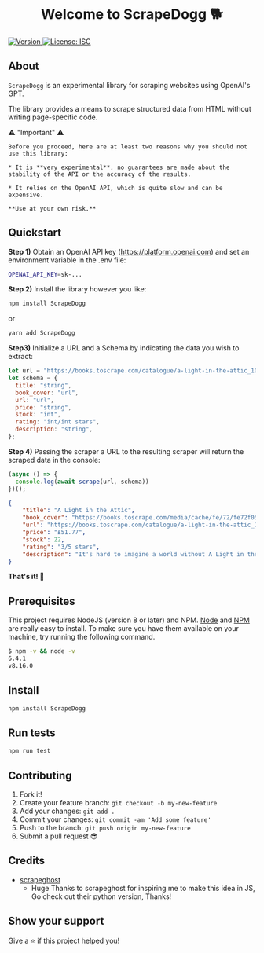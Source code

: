 <h1 align="center">Welcome to ScrapeDogg 🐕</h1>
<p>
  <a href="https://www.npmjs.com/package/scrapedogg" target="_blank">
    <img alt="Version" src="https://img.shields.io/npm/v/scraper.svg">
  </a>
  <a href="#" target="_blank">
    <img alt="License: ISC" src="https://img.shields.io/badge/License-ISC-yellow.svg" />
  </a>
</p>

## About
`ScrapeDogg` is an experimental library for scraping websites using OpenAI's GPT.

The library provides a means to scrape structured data from HTML without writing page-specific code.

⚠️ "Important" ⚠️

    Before you proceed, here are at least two reasons why you should not use this library:
    
    * It is **very experimental**, no guarantees are made about the stability of the API or the accuracy of the results.

    * It relies on the OpenAI API, which is quite slow and can be expensive. 

    **Use at your own risk.**


## Quickstart

**Step 1)** Obtain an OpenAI API key (<https://platform.openai.com>) and set an environment variable in the .env file:

```bash
OPENAI_API_KEY=sk-...
```

**Step 2)** Install the library however you like:

```bash
npm install ScrapeDogg
```
or
```bash
yarn add ScrapeDogg
```

**Step3)** Initialize a URL and a Schema by indicating the data you wish to extract:

```javascript
let url = "https://books.toscrape.com/catalogue/a-light-in-the-attic_1000/index.html";
let schema = {
  title: "string",
  book_cover: "url",
  url: "url",
  price: "string",
  stock: "int",
  rating: "int/int stars",
  description: "string",
};
```

**Step 4)** Passing the scraper a URL to the resulting scraper will return the scraped data in the console:

```javascript
(async () => {
  console.log(await scrape(url, schema))
})();
```
```json
{
    "title": "A Light in the Attic",
    "book_cover": "https://books.toscrape.com/media/cache/fe/72/fe72f0532301ec28892ae79a629a293c.jpg",
    "url": "https://books.toscrape.com/catalogue/a-light-in-the-attic_1000/index.html",
    "price": "£51.77",
    "stock": 22,
    "rating": "3/5 stars",
    "description": "It's hard to imagine a world without A Light in the Attic. This now-classic collection of poetry and drawings from Shel Silverstein celebrates its 20th anniversary with this special edition. ...more"
}
```
**That's it! 🎉**

## Prerequisites

This project requires NodeJS (version 8 or later) and NPM.
[Node](http://nodejs.org/) and [NPM](https://npmjs.org/) are really easy to install.
To make sure you have them available on your machine,
try running the following command.

```sh
$ npm -v && node -v
6.4.1
v8.16.0
```

## Install

```sh
npm install ScrapeDogg
```

## Run tests

```sh
npm run test
```

## Contributing

1.  Fork it!
2.  Create your feature branch: `git checkout -b my-new-feature`
3.  Add your changes: `git add .`
4.  Commit your changes: `git commit -am 'Add some feature'`
5.  Push to the branch: `git push origin my-new-feature`
6.  Submit a pull request 😎

## Credits

- [scrapeghost](https://jamesturk.github.io/scrapeghost/)
  - Huge Thanks to scrapeghost for inspiring me to make this idea in JS, Go check out their python version, Thanks!

## Show your support

Give a ⭐️ if this project helped you!